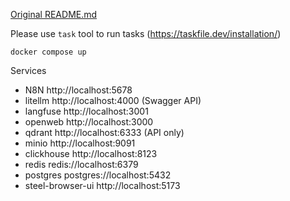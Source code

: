 [Original README.md](./README_orig.md)

Please use `task` tool to run tasks (https://taskfile.dev/installation/)

```
docker compose up
```

Services

- N8N                http://localhost:5678
- litellm            http://localhost:4000 (Swagger API)
- langfuse           http://localhost:3001
- openweb            http://localhost:3000
- qdrant             http://localhost:6333 (API only)
- minio              http://localhost:9091
- clickhouse         http://localhost:8123
- redis              redis://localhost:6379
- postgres           postgres://localhost:5432
- steel-browser-ui   http://localhost:5173
